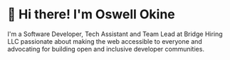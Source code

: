 # 👋 **Hi there! I'm Oswell Okine**


<p>I'm a Software Developer, Tech Assistant and Team Lead at Bridge Hiring LLC passionate about making the web accessible to everyone and advocating for building open and inclusive developer communities.</p>

<!--
**oswell-nii/oswell-nii** is a ✨ _special_ ✨ repository because its `README.md` (this file) appears on your GitHub profile.

Here are some ideas to get you started:

- 🔭 I’m currently working on ...
- 🌱 I’m currently learning ...
- 👯 I’m looking to collaborate on ...
- 🤔 I’m looking for help with ...
- 💬 Ask me about ...
- 📫 How to reach me: ...
- 😄 Pronouns: ...
- ⚡ Fun fact: ...
-->
